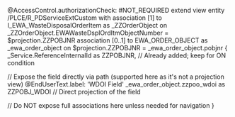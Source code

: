 @AccessControl.authorizationCheck: #NOT_REQUIRED
extend view entity /PLCE/R_PDServiceExtCustom with
  association [1] to I_EWA_WasteDisposalOrderItem as _ZZOrderObject on _ZZOrderObject.EWAWasteDsplOrdItmObjectNumber = $projection.ZZPOBJNR
  association [0..1] to EWA_ORDER_OBJECT as _ewa_order_object on $projection.ZZPOBJNR = _ewa_order_object.pobjnr
{
  _Service.ReferenceInternalId as ZZPOBJNR,  // Already added; keep for ON condition
  
  // Expose the field directly via path (supported here as it's not a projection view)
  @EndUserText.label: 'WDOI Field'
  _ewa_order_object.zzpoo_wdoi as ZZPOBJ_WDOI  // Direct projection of the field
  
  // Do NOT expose full associations here unless needed for navigation
}
